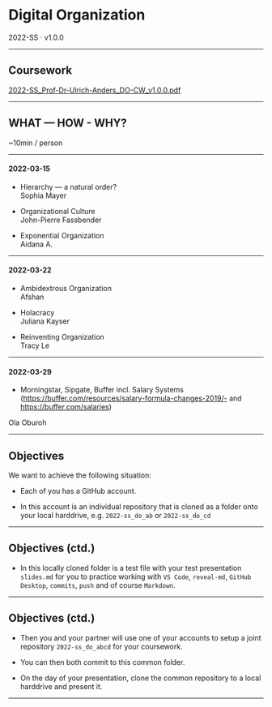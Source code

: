 # Digital Organization

2022-SS · v1.0.0

---

## Coursework

[2022-SS_Prof-Dr-Ulrich-Anders_DO-CW_v1.0.0.pdf](2022-SS_Prof-Dr-Ulrich-Anders_DO-CW_v1.0.0.pdf)

---

## WHAT — HOW - WHY?

~10min / person

---

#### 2022-03-15

- Hierarchy — a natural order?<br/>
  Sophia Mayer

- Organizational Culture<br/>
  John-Pierre Fassbender

- Exponential Organization</br>
  Aidana A.

---

#### 2022-03-22

- Ambidextrous Organization<br/>
  Afshan

- Holacracy </br>
  Juliana Kayser

- Reinventing Organization</br>
  Tracy Le

---

#### 2022-03-29

- Morningstar, Sipgate, Buffer incl. Salary Systems (https://buffer.com/resources/salary-formula-changes-2019/- and https://buffer.com/salaries)

Ola Oburoh

---

## Objectives

We want to achieve the following situation:

- Each of you has a GitHub account.

- In this account is an individual repository that is cloned as a folder onto your local harddrive, e.g. `2022-ss_do_ab` or `2022-ss_do_cd`

---

## Objectives (ctd.)

- In this locally cloned folder is a test file with your test presentation `slides.md` for you to practice working with `VS Code`, `reveal-md`, `GitHub Desktop`, `commits`, `push` and of course `Markdown`.

---

## Objectives (ctd.)

- Then you and your partner will use one of your accounts to setup a joint repository `2022-ss_do_abcd` for your coursework.

- You can then both commit to this common folder.

- On the day of your presentation, clone the common repository to a local harddrive and present it.

---
